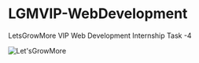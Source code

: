 # LGMVIP-WebDevelopment

LetsGrowMore VIP Web Development Internship Task -4


![Let'sGrowMore](https://user-images.githubusercontent.com/103566665/218325309-57dd86e9-4e18-46db-b1eb-375f00b80fe7.png)
